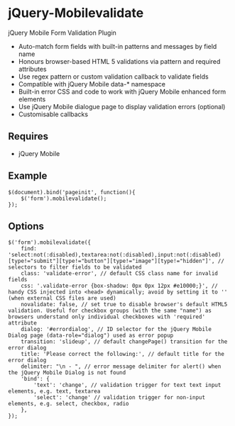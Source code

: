 jQuery-Mobilevalidate
=====================

jQuery Mobile Form Validation Plugin

* Auto-match form fields with built-in patterns and messages by field name
* Honours browser-based HTML 5 validations via pattern and required attributes
* Use regex pattern or custom validation callback to validate fields
* Compatible with jQuery Mobile data-* namespace
* Built-in error CSS and code to work with jQuery Mobile enhanced form elements
* Use jQuery Mobile dialogue page to display validation errors (optional)
* Customisable callbacks

Requires
--------

* jQuery Mobile

Example
-------

    $(document).bind('pageinit', function(){
        $('form').mobilevalidate();
    });

Options
-------

    $('form').mobilevalidate({
        find: 'select:not(:disabled),textarea:not(:disabled),input:not(:disabled)[type!="submit"][type!="button"][type!="image"][type!="hidden"]', // selectors to filter fields to be validated
        class: 'validate-error', // default CSS class name for invalid fields
        css: '.validate-error {box-shadow: 0px 0px 12px #e10000;}', // handy CSS injected into <head> dynamically; avoid by setting it to '' (when external CSS files are used)
        novalidate: false, // set true to disable browser's default HTML5 validation. Useful for checkbox groups (with the same "name") as browsers understand only individual checkboxes with 'required' attribute
        dialog: '#errordialog', // ID selector for the jQuery Mobile Dialog page (data-role="dialog") used as error popup
        transition: 'slideup', // default changePage() transition for the error dialog
        title: 'Please correct the following:', // default title for the error dialog
        delimiter: "\n - ", // error message delimiter for alert() when the jQuery Mobile Dialog is not found
        'bind': {
            'text': 'change', // validation trigger for text text input elements, e.g. text, textarea
            'select': 'change' // validation trigger for non-input elements, e.g. select, checkbox, radio
        },
    });
